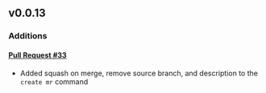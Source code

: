 ## v0.0.13

### Additions

#### [Pull Request #33](https://github.com/Maahsome/gitlab-tool/pull/33)

- Added squash on merge, remove source branch, and description to the `create mr` command

